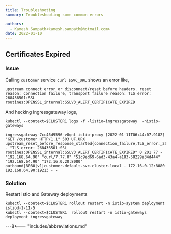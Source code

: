 ```yaml
---
title: Troubleshooting
summary: Troubleshooting some common errors

authors:
  - Kamesh Sampath<kamesh.sampath@hotmail.com>
date: 2022-01-10
---
```


## Certificates Expired

### Issue

Calling `customer` service `curl $SVC_URL` shows an error like,

```shell
upstream connect error or disconnect/reset before headers. reset reason: connection failure, transport failure reason: TLS error: 268436501:SSL routines:OPENSSL_internal:SSLV3_ALERT_CERTIFICATE_EXPIRED
```

And hecking ingressgateway logs,

```shell
kubectl --context=$CLUSTER1 logs -f -listio=ingressgateway  -nistio-gateways
```

```shell
ingressgateway-7cc46d9596-v8qnt istio-proxy [2022-01-11T06:44:07.918Z] "GET /customer HTTP/1.1" 503 UF,URX upstream_reset_before_response_started{connection_failure,TLS_error:_268436501:SSL_routines:OPENSSL_internal:SSLV3_ALERT_CERTIFICATE_EXPIRED} - "TLS error: 268436501:SSL routines:OPENSSL_internal:SSLV3_ALERT_CERTIFICATE_EXPIRED" 0 201 77 - "192.168.64.90" "curl/7.77.0" "51c9ed69-6ad3-43a4-a183-58229a34d444" "192.168.64.90" "172.16.0.20:8080" outbound|8080|v1|customer.default.svc.cluster.local - 172.16.0.12:8080 192.168.64.90:19213 - -
```

### Solution

Restart Istio and Gateway deployments

```shell
kubectl --context=$CLUSTER1 rollout restart -n istio-system deployment istiod-1-11-5
kubectl --context=$CLUSTER1  rollout restart -n istio-gateways deployment ingressgateway
```

---8<--- "includes/abbreviations.md"
